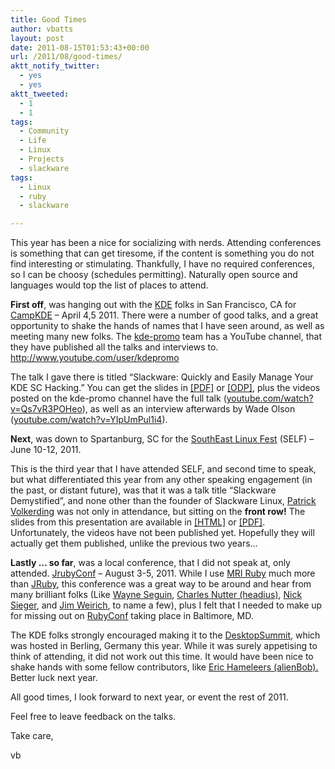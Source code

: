 ```yaml
---
title: Good Times
author: vbatts
layout: post
date: 2011-08-15T01:53:43+00:00
url: /2011/08/good-times/
aktt_notify_twitter:
  - yes
  - yes
aktt_tweeted:
  - 1
  - 1
tags:
  - Community
  - Life
  - Linux
  - Projects
  - slackware
tags:
  - Linux
  - ruby
  - slackware

---
```

This year has been a nice for socializing with nerds. Attending conferences is something that can get tiresome, if the content is something you do not find interesting or stimulating. Thankfully, I have no required conferences, so I can be choosy (schedules permitting). Naturally open source and languages would top the list of places to attend.

**First off**, was hanging out with the <a href="http://kde.org" target="_blank">KDE</a> folks in San Francisco, CA for <a href="http://camp.kde.org/" title="CampKDE" target="_blank">CampKDE</a> &#8211; April 4,5 2011. There were a number of good talks, and a great opportunity to shake the hands of names that I have seen around, as well as meeting many new folks. The <a href="http://events.kde.org/" target="_blank">kde-promo</a> team has a YouTube channel, that they have published all the talks and interviews to. <a href="http://www.youtube.com/user/kdepromo" title="KDE-promo YouTube channel" target="_blank">http://www.youtube.com/user/kdepromo</a>
  
The talk I gave there is titled &#8220;Slackware: Quickly and Easily Manage Your KDE SC Hacking.&#8221; You can get the slides in <a href="http://connie.slackware.com/~vbatts/2011_Camp_KDE.pdf" target="_blank">[PDF]</a> or <a href="http://connie.slackware.com/~vbatts/2011_Camp_KDE.odp" target="_blank">[ODP]</a>, plus the videos posted on the kde-promo channel have the full talk (<a href="http://www.youtube.com/watch?v=Qs7vR3POHeo" title="CampKDE 2011: Vincent Batts" target="_blank">youtube.com/watch?v=Qs7vR3POHeo</a>), as well as an interview afterwards by Wade Olson (<a href="http://www.youtube.com/watch?v=YIpUmPul1i4" title="Vincent Batts interviewed" target="_blank">youtube.com/watch?v=YIpUmPul1i4</a>). 

**Next**, was down to Spartanburg, SC for the <a href="http://www.southeastlinuxfest.org/" target="_blank">SouthEast Linux Fest</a> (SELF) &#8211; June 10-12, 2011.
  
This is the third year that I have attended SELF, and second time to speak, but what differentiated this year from any other speaking engagement (in the past, or distant future), was that it was a talk title &#8220;Slackware Demystified&#8221;, and none other than the founder of Slackware Linux, <a href="http://slackware.com/~volkerdi/" target="_blank">Patrick Volkerding</a> was not only in attendance, but sitting on the **front row!** The slides from this presentation are available in <a href="http://slackware.com/~vbatts/2011_SELF/" target="_blank">[HTML]</a> or <a href="http://connie.slackware.com/~vbatts/2011_SELF/2011_SELF.pdf" target="_blank">[PDF]</a>. Unfortunately, the videos have not been published yet. Hopefully they will actually get them published, unlike the previous two years&#8230;

**Lastly &#8230; so far**, was a local conference, that I did not speak at, only attended. <a href="http://jrubyconf.com/" target="_blank">JrubyConf</a> &#8211; August 3-5, 2011. While I use <a href="http://www.ruby-lang.org/" target="_blank">MRI Ruby</a> much more than <a href="http://www.jruby.org/" target="_blank">JRuby</a>, this conference was a great way to be around and hear from many brilliant folks (Like <a href="http://beginrescueend.com/" target="_blank">Wayne Seguin</a>, <a href="http://blog.headius.com/" target="_blank">Charles Nutter (headius)</a>, <a href="http://blog.nicksieger.com/" target="_blank">Nick Sieger</a>, and <a href="http://onestepback.org/" target="_blank">Jim Weirich</a>, to name a few), plus I felt that I needed to make up for missing out on <a href="http://rubyconf.org/" target="_blank">RubyConf</a> taking place in Baltimore, MD.

The KDE folks strongly encouraged making it to the <a href="https://desktopsummit.org/" target="_blank">DesktopSummit</a>, which was hosted in Berling, Germany this year. While it was surely appetising to think of attending, it did not work out this time. It would have been nice to shake hands with some fellow contributors, like <a href="http://alien.slackbook.org/" target="_blank">Eric Hameleers (alienBob).</a> Better luck next year.

All good times, I look forward to next year, or event the rest of 2011.

Feel free to leave feedback on the talks.

Take care,
  
vb